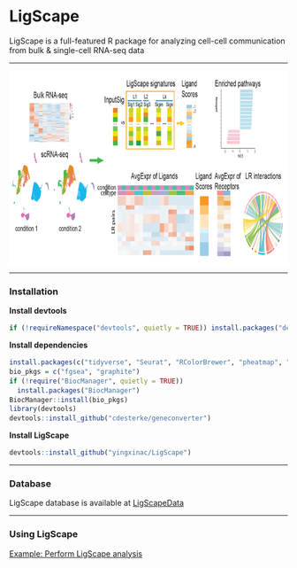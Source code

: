 
# LigScape

<!-- badges: start -->
<!-- badges: end -->

LigScape is a full-featured R package for analyzing cell-cell communication from bulk & single-cell RNA-seq data

<hr>

<div  align="center">
<img src="Figures/fig1.png" width = "850" height = "350" alt="LigScape" align=center />
</div>

<hr>

### Installation

**Install devtools**
``` r
if (!requireNamespace("devtools", quietly = TRUE)) install.packages("devtools")
```

**Install dependencies**
``` r
install.packages(c("tidyverse", "Seurat", "RColorBrewer", "pheatmap", "lsa", "data.table", "circlize"))
bio_pkgs = c("fgsea", "graphite")
if (!require("BiocManager", quietly = TRUE))
  install.packages("BiocManager")
BiocManager::install(bio_pkgs)
library(devtools)
devtools::install_github("cdesterke/geneconverter")
```

**Install LigScape**
``` r
devtools::install_github("yingxinac/LigScape")
```

<hr>

### Database
LigScape database is available at
[LigScapeData](https://github.com/yingxinac/LigScapeData/)

<hr>

### Using LigScape
[Example: Perform LigScape analysis](vignettes/LigScape.md)


